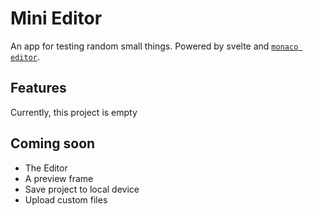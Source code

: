 # Mini Editor

An app for testing random small things. Powered by svelte and [`monaco editor`](https://www.npmjs.com/package/monaco-editor).

## Features

Currently, this project is empty

## Coming soon

- The Editor
- A preview frame
- Save project to local device
- Upload custom files
